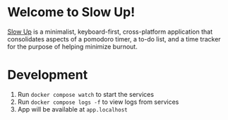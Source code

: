 # Welcome to Slow Up!

[Slow Up](https://handsome-femur-998.notion.site/Slow-Up-d2425bb47fc1408e90e4ab928590f0bb?pvs=4) is a minimalist, keyboard-first, cross-platform application that consolidates aspects of a pomodoro timer, a to-do list, and a time tracker for the purpose of helping minimize burnout.

# Development

1. Run `docker compose watch` to start the services
2. Run `docker compose logs -f` to view logs from services
3. App will be available at `app.localhost`
